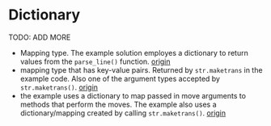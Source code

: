 # Dictionary

TODO: ADD MORE

- Mapping type. The example solution employes a dictionary to return values from the `parse_line()` function. [origin](./exercise-concepts/markdown.md)
- mapping type that has key-value pairs. Returned by `str.maketrans` in the example code. Also one of the argument types accepted by `str.maketrans()`. [origin](./exercise-concepts/rna-transcription.md)
- the example uses a dictionary to map passed in move arguments to methods that perform the moves. The example also uses a dictionary/mapping created by calling `str.maketrans()`. [origin](./exercise-concepts/robot-simulator.md)
